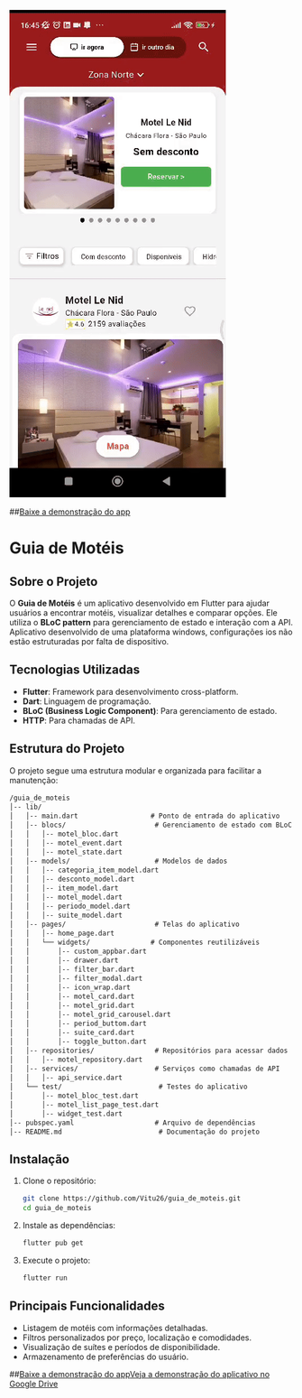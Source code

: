 
![Demonstração do Guia de Motéis](assets/guia_de_moteis.gif)

##[Baixe a demonstração do app](assets/guia_de_moteis.mp4)

# Guia de Motéis

## Sobre o Projeto
O **Guia de Motéis** é um aplicativo desenvolvido em Flutter para ajudar usuários a encontrar motéis, visualizar detalhes e comparar opções. Ele utiliza o **BLoC pattern** para gerenciamento de estado e interação com a API. Aplicativo desenvolvido de uma plataforma windows, configurações ios não estão estruturadas por falta de dispositivo.

## Tecnologias Utilizadas
- **Flutter**: Framework para desenvolvimento cross-platform.
- **Dart**: Linguagem de programação.
- **BLoC (Business Logic Component)**: Para gerenciamento de estado.
- **HTTP**: Para chamadas de API.



## Estrutura do Projeto
O projeto segue uma estrutura modular e organizada para facilitar a manutenção:

```
/guia_de_moteis
│-- lib/
│   │-- main.dart                  # Ponto de entrada do aplicativo
│   │-- blocs/                      # Gerenciamento de estado com BLoC
│   │   │-- motel_bloc.dart
│   │   │-- motel_event.dart
│   │   │-- motel_state.dart
│   │-- models/                     # Modelos de dados
│   │   │-- categoria_item_model.dart
│   │   │-- desconto_model.dart
│   │   │-- item_model.dart
│   │   │-- motel_model.dart
│   │   │-- periodo_model.dart
│   │   │-- suite_model.dart
│   │-- pages/                      # Telas do aplicativo
│   │   │-- home_page.dart
│   │   └── widgets/               # Componentes reutilizáveis
│   │       │-- custom_appbar.dart
│   │       │-- drawer.dart
│   │       │-- filter_bar.dart
│   │       │-- filter_modal.dart
│   │       │-- icon_wrap.dart
│   │       │-- motel_card.dart
│   │       │-- motel_grid.dart
│   │       │-- motel_grid_carousel.dart
│   │       │-- period_buttom.dart
│   │       │-- suite_card.dart
│   │       │-- toggle_button.dart
│   │-- repositories/               # Repositórios para acessar dados
│   │   │-- motel_repository.dart
│   │-- services/                   # Serviços como chamadas de API
│   │   │-- api_service.dart
│   └── test/                        # Testes do aplicativo
│       │-- motel_bloc_test.dart
│       │-- motel_list_page_test.dart
│       │-- widget_test.dart
│-- pubspec.yaml                    # Arquivo de dependências
│-- README.md                        # Documentação do projeto
```

## Instalação
1. Clone o repositório:
   ```bash
   git clone https://github.com/Vitu26/guia_de_moteis.git
   cd guia_de_moteis
   ```
2. Instale as dependências:
   ```bash
   flutter pub get
   ```
3. Execute o projeto:
   ```bash
   flutter run
   ```

## Principais Funcionalidades
- Listagem de motéis com informações detalhadas.
- Filtros personalizados por preço, localização e comodidades.
- Visualização de suítes e períodos de disponibilidade.
- Armazenamento de preferências do usuário.


##[Baixe a demonstração do app](assets/guia_de_moteis.mp4)[Veja a demonstração do aplicativo no Google Drive](https://drive.google.com/file/d/1Bj3q2IAKRPgE_IcCncuE2uzG5bWukeXx/view?usp=sharing)




